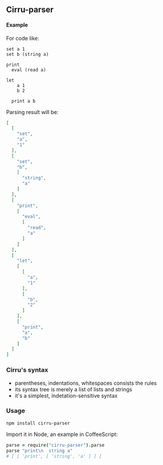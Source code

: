 ## Cirru-parser

#### Example

For code like:

```
set a 1
set b (string a)

print
  eval (read a)

let
    a 1
    b 2

  print a b
```

Parsing result will be:

```json
[
  [
    "set",
    "a",
    "1"
  ],
  [
    "set",
    "b",
    [
      "string",
      "a"
    ]
  ],
  [
    "print",
    [
      "eval",
      [
        "read",
        "a"
      ]
    ]
  ],
  [
    "let",
    [
      [
        "a",
        "1"
      ],
      [
        "b",
        "2"
      ]
    ],
    [
      "print",
      "a",
      "b"
    ]
  ]
]

```

### Cirru's syntax

* parentheses, indentations, whitespaces consists the rules  
* its syntax tree is merely a list of lists and strings  
* it's a simplest, indetation-sensitive syntax  

### Usage

```
npm install cirru-parser
```

Import it in Node, an example in CoffeeScript:  

```coffee
parse = require("cirru-parser").parse
parse "print\n  string a"
# [ [ 'print', [ 'string', 'a' ] ] ]
```